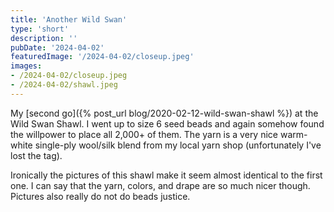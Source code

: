 ```yaml
---
title: 'Another Wild Swan'
type: 'short'
description: ''
pubDate: '2024-04-02'
featuredImage: '/2024-04-02/closeup.jpeg'
images:
- /2024-04-02/closeup.jpeg
- /2024-04-02/shawl.jpeg
---
```

My [second go]({% post_url blog/2020-02-12-wild-swan-shawl %}) at the Wild Swan Shawl. <!--more-->
I went up to size 6 seed beads and again somehow found the willpower to place all 2,000+ of them.
The yarn is a very nice warm-white single-ply wool/silk blend from my local yarn shop (unfortunately I've lost the tag).

Ironically the pictures of this shawl make it seem almost identical to the first one.
I can say that the yarn, colors, and drape are so much nicer though. Pictures
also really do not do beads justice.